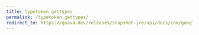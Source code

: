 ```yaml
---
title: typetoken.gettypes
permalink: /typetoken.gettypes/
redirect_to: https://guava.dev/releases/snapshot-jre/api/docs/com/google/common/reflect/TypeToken.html#getTypes--
---
```

